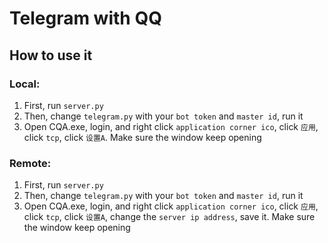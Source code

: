# Telegram with QQ

## How to use it

### Local:
1. First, run `server.py ` 
2. Then, change `telegram.py` with your `bot token` and `master id`, run it
3. Open CQA.exe, login, and right click `application corner ico`, click `应用`, click `tcp`, click `设置A`. Make sure the window keep opening

### Remote:
1. First, run `server.py` 
2. Then, change `telegram.py` with your `bot token` and `master id`, run it
3. Open CQA.exe, login, and right click `application corner ico`, click `应用`, click `tcp`, click `设置A`, change the `server ip address`, save it. Make sure the window keep opening
